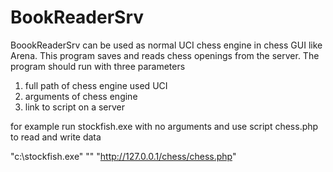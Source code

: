 # BookReaderSrv
BoookReaderSrv can be used as normal UCI chess engine in chess GUI like Arena.
This program saves and reads chess openings from the server.
The program should run with three parameters
1. full path of chess engine used UCI
2. arguments of chess engine
3. link to script on a server

for example run stockfish.exe with no arguments and use script chess.php to read and write data

"c:\stockfish.exe" "" "http://127.0.0.1/chess/chess.php"
